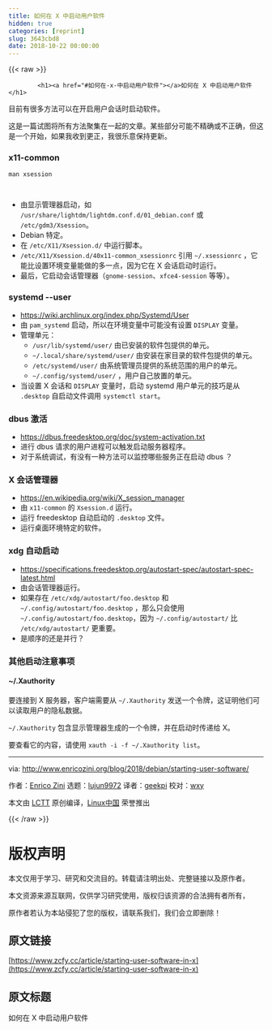 ```yaml
---
title: 如何在 X 中启动用户软件
hidden: true
categories: [reprint]
slug: 3643cbd8
date: 2018-10-22 00:00:00
---
```


{{< raw >}}

            <h1><a href="#如何在-x-中启动用户软件"></a>如何在 X 中启动用户软件</h1>
<p>目前有很多方法可以在开启用户会话时启动软件。</p>
<p>这是一篇试图将所有方法聚集在一起的文章。某些部分可能不精确或不正确，但这是一个开始，如果我收到更正，我很乐意保持更新。</p>
<h3><a href="#x11-common"></a>x11-common</h3>
<pre><code class="hljs ebnf"><span class="hljs-attribute">man xsession</span>

</code></pre><ul>
<li>由显示管理器启动，如 <code>/usr/share/lightdm/lightdm.conf.d/01_debian.conf</code> 或 <code>/etc/gdm3/Xsession</code>。</li>
<li>Debian 特定。</li>
<li>在 <code>/etc/X11/Xsession.d/</code> 中运行脚本。</li>
<li><code>/etc/X11/Xsession.d/40x11-common_xsessionrc</code> 引用 <code>~/.xsessionrc</code> ，它能比设置环境变量能做的多一点，因为它在 X 会话启动时运行。</li>
<li>最后，它启动会话管理器（<code>gnome-session</code>、<code>xfce4-session</code> 等等）。</li>
</ul>
<h3><a href="#systemd---user"></a>systemd --user</h3>
<ul>
<li><a href="https://wiki.archlinux.org/index.php/Systemd/User">https://wiki.archlinux.org/index.php/Systemd/User</a></li>
<li>由 <code>pam_systemd</code> 启动，所以在环境变量中可能没有设置 <code>DISPLAY</code> 变量。</li>
<li>管理单元：<ul>
<li><code>/usr/lib/systemd/user/</code> 由已安装的软件包提供的单元。</li>
<li><code>~/.local/share/systemd/user/</code> 由安装在家目录的软件包提供的单元。</li>
<li><code>/etc/systemd/user/</code> 由系统管理员提供的系统范围的用户的单元。</li>
<li><code>~/.config/systemd/user/</code> ，用户自己放置的单元。</li>
</ul>
</li>
<li>当设置 X 会话和 <code>DISPLAY</code> 变量时，启动 systemd 用户单元的技巧是从 <code>.desktop</code> 自启动文件调用 <code>systemctl start</code>。</li>
</ul>
<h3><a href="#dbus--激活"></a>dbus 激活</h3>
<ul>
<li><a href="https://dbus.freedesktop.org/doc/system-activation.txt">https://dbus.freedesktop.org/doc/system-activation.txt</a></li>
<li>进行 dbus 请求的用户进程可以触发启动服务器程序。</li>
<li>对于系统调试，有没有一种方法可以监控哪些服务正在启动 dbus ？</li>
</ul>
<h3><a href="#x-会话管理器"></a>X 会话管理器</h3>
<ul>
<li><a href="https://en.wikipedia.org/wiki/X_session_manager">https://en.wikipedia.org/wiki/X_session_manager</a></li>
<li>由 <code>x11-common</code> 的 <code>Xsession.d</code> 运行。</li>
<li>运行 freedesktop 自动启动的 <code>.desktop</code> 文件。</li>
<li>运行桌面环境特定的软件。</li>
</ul>
<h3><a href="#xdg-自动启动"></a>xdg 自动启动</h3>
<ul>
<li><a href="https://specifications.freedesktop.org/autostart-spec/autostart-spec-latest.html">https://specifications.freedesktop.org/autostart-spec/autostart-spec-latest.html</a></li>
<li>由会话管理器运行。</li>
<li>如果存在 <code>/etc/xdg/autostart/foo.desktop</code> 和 <code>~/.config/autostart/foo.desktop</code> ，那么只会使用 <code>~/.config/autostart/foo.desktop</code>，因为 <code>~/.config/autostart/</code> 比 <code>/etc/xdg/autostart/</code> 更重要。</li>
<li>是顺序的还是并行？</li>
</ul>
<h3><a href="#其他启动注意事项"></a>其他启动注意事项</h3>
<h4><a href="#xauthority"></a>~/.Xauthority</h4>
<p>要连接到 X 服务器，客户端需要从 <code>~/.Xauthority</code> 发送一个令牌，这证明他们可以读取用户的隐私数据。</p>
<p><code>~/.Xauthority</code> 包含显示管理器生成的一个令牌，并在启动时传递给 X。</p>
<p>要查看它的内容，请使用 <code>xauth -i -f ~/.Xauthority list</code>。</p>
<hr>
<p>via: <a href="http://www.enricozini.org/blog/2018/debian/starting-user-software/">http://www.enricozini.org/blog/2018/debian/starting-user-software/</a></p>
<p>作者：<a href="http://www.enricozini.org/">Enrico Zini</a> 选题：<a href="https://github.com/lujun9972">lujun9972</a> 译者：<a href="https://github.com/geekpi">geekpi</a> 校对：<a href="https://github.com/wxy">wxy</a></p>
<p>本文由 <a href="https://github.com/LCTT/TranslateProject">LCTT</a> 原创编译，<a href="https://linux.cn/">Linux中国</a> 荣誉推出</p>

          
{{< /raw >}}

# 版权声明
本文仅用于学习、研究和交流目的。转载请注明出处、完整链接以及原作者。 

本文资源来源互联网，仅供学习研究使用，版权归该资源的合法拥有者所有，

原作者若认为本站侵犯了您的版权，请联系我们，我们会立即删除！

## 原文链接
[https://www.zcfy.cc/article/starting-user-software-in-x](https://www.zcfy.cc/article/starting-user-software-in-x)

## 原文标题
如何在 X 中启动用户软件
